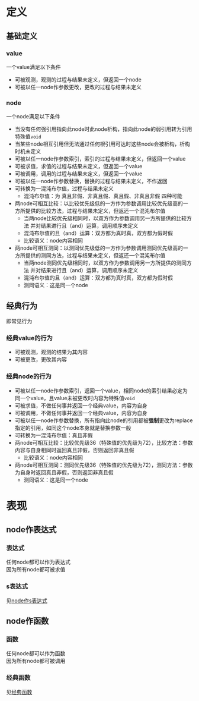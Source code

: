 # 定义  

## 基础定义  

### value  
一个value满足以下条件  
- 可被观测，观测的过程与结果未定义，但返回一个node  
- 可被以任一node作参数更改，更改的过程与结果未定义  

### node  
一个node满足以下条件  
- 当没有任何强引用指向此node时此node析构，指向此node的弱引用转为引用特殊值`void`  
- 当某些node相互引用但无法通过任何根引用可达时这些node会被析构，析构时机未定义  
- 可被以任一node作参数索引，索引的过程与结果未定义，但返回一个value  
- 可被求值，求值的过程与结果未定义，但返回一个value  
- 可被调用，调用的过程与结果未定义，但返回一个value  
- 可被以任一node作参数替换，替换的过程与结果未定义，不作返回  
- 可转换为一混沌布尔值，过程与结果未定义  
  * 混沌布尔值：为 真且非假、非真且假、真且假、非真且非假 四种可能  
- 两node可相互比较：以比较优先级低的一方作为参数调用比较优先级高的一方所提供的比较方法，过程与结果未定义，但返还一个混沌布尔值  
  * 当两node比较优先级相同时，以双方作为参数调用另一方所提供的比较方法 并对结果进行且（and）运算，调用顺序未定义  
  * 混沌布尔值的且（and）运算：双方都为真时真，双方都为假时假  
  * 比较语义：node内容相同  
- 两node可相互测同：以测同优先级低的一方作为参数调用测同优先级高的一方所提供的测同方法，过程与结果未定义，但返还一个混沌布尔值  
  * 当两node测同优先级相同时，以双方作为参数调用另一方所提供的测同方法 并对结果进行且（and）运算，调用顺序未定义  
  * 混沌布尔值的且（and）运算：双方都为真时真，双方都为假时假  
  * 测同语义：这是同一个node  

## 经典行为  
即常见行为  

### 经典value的行为  
- 可被观测，观测的结果为其内容  
- 可被更改，更改其内容  

### 经典node的行为  
- 可被以任一node作参数索引，返回一个value，相同node的索引结果必定为同一个value，且value未被更改时内容为特殊值`void`  
- 可被求值，不做任何事并返回一个经典value，内容为自身  
- 可被调用，不做任何事并返回一个经典value，内容为自身  
- 可被以任一node作参数替换，所有指向此node的引用都被**强制**更改为replace指定的引用，如同这个node本身就是替换参数一般  
- 可转换为一混沌布尔值：真且非假  
- 两node可相互比较：比较优先级36（特殊值的优先级为72），比较方法：参数内容与自身相同时返回真且非假，否则返回非真且假  
  * 比较语义：node内容相同  
- 两node可相互测同：测同优先级36（特殊值的优先级为72），测同方法：参数为自身时返回真且非假，否则返回非真且假  
  * 测同语义：这是同一个node  

# 表现  

## node作表达式  

### 表达式  
任何node都可以作为表达式  
因为所有node都可被求值  

### s表达式  
见[node作s表达式](s-expr.md)  

## node作函数  

### 函数  
任何node都可以作为函数  
因为所有node都可被调用  

### 经典函数  
见[经典函数](common-function.md)  
